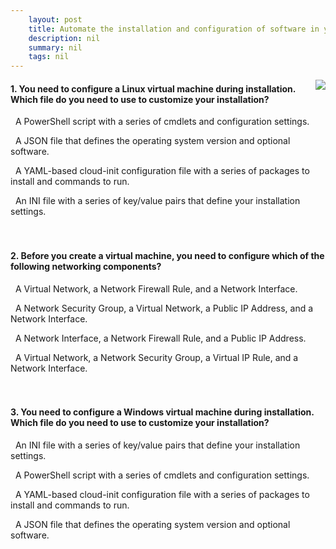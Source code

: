 ```yaml
---
    layout: post
    title: Automate the installation and configuration of software in your Virtual Machines 
    description: nil
    summary: nil
    tags: nil
---
```



 <a target="_blank" href="https://docs.microsoft.com/en-us/learn/modules/automate-virtual-machine-software-installation-configuration/6-knowledge-check/"><i class="fas fa-external-link-alt"></i> </a>
 <img align="right" src="https://docs.microsoft.com/en-us/learn/achievements/automate-virtual-machine-software-installation-configuration.svg">
####  1. You need to configure a Linux virtual machine during installation. Which file do you need to use to customize your installation?


<i class='far fa-square'></i> &nbsp;&nbsp;A PowerShell script with a series of cmdlets and configuration settings.

<i class='far fa-square'></i> &nbsp;&nbsp;A JSON file that defines the operating system version and optional software.

<i class='fas fa-check-square' style='color: Dodgerblue;'></i> &nbsp;&nbsp;A YAML-based cloud-init configuration file with a series of packages to install and commands to run.

<i class='far fa-square'></i> &nbsp;&nbsp;An INI file with a series of key/value pairs that define your installation settings.
<br />
<br />
<br />

####  2. Before you create a virtual machine, you need to configure which of the following networking components?


<i class='far fa-square'></i> &nbsp;&nbsp;A Virtual Network, a Network Firewall Rule, and a Network Interface.

<i class='fas fa-check-square' style='color: Dodgerblue;'></i> &nbsp;&nbsp;A Network Security Group, a Virtual Network, a Public IP Address, and a Network Interface.

<i class='far fa-square'></i> &nbsp;&nbsp;A Network Interface, a Network Firewall Rule, and a Public IP Address.

<i class='far fa-square'></i> &nbsp;&nbsp;A Virtual Network, a Network Security Group, a Virtual IP Rule, and a Network Interface.
<br />
<br />
<br />

####  3. You need to configure a Windows virtual machine during installation. Which file do you need to use to customize your installation?


<i class='far fa-square'></i> &nbsp;&nbsp;An INI file with a series of key/value pairs that define your installation settings.

<i class='fas fa-check-square' style='color: Dodgerblue;'></i> &nbsp;&nbsp;A PowerShell script with a series of cmdlets and configuration settings.

<i class='far fa-square'></i> &nbsp;&nbsp;A YAML-based cloud-init configuration file with a series of packages to install and commands to run.

<i class='far fa-square'></i> &nbsp;&nbsp;A JSON file that defines the operating system version and optional software.
<br />
<br />
<br />

